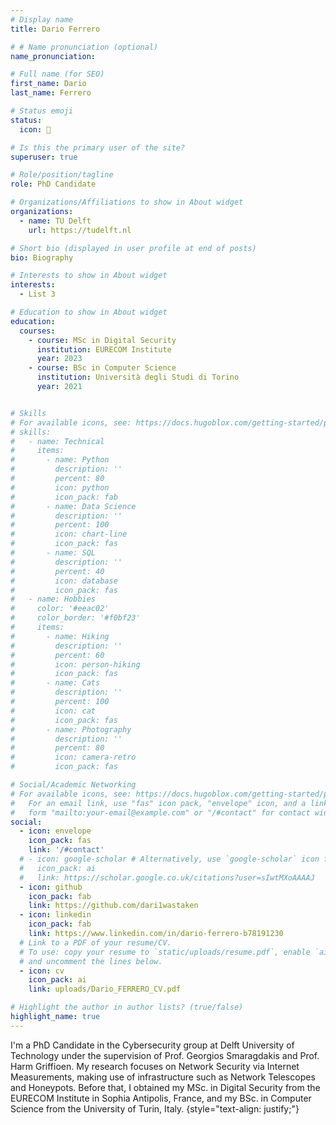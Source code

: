 ```yaml
---
# Display name
title: Dario Ferrero

# # Name pronunciation (optional)
name_pronunciation:

# Full name (for SEO)
first_name: Dario
last_name: Ferrero

# Status emoji
status:
  icon: 🏀

# Is this the primary user of the site?
superuser: true

# Role/position/tagline
role: PhD Candidate

# Organizations/Affiliations to show in About widget
organizations:
  - name: TU Delft
    url: https://tudelft.nl

# Short bio (displayed in user profile at end of posts)
bio: Biography

# Interests to show in About widget
interests:
  - List 3

# Education to show in About widget
education:
  courses:
    - course: MSc in Digital Security
      institution: EURECOM Institute
      year: 2023
    - course: BSc in Computer Science
      institution: Università degli Studi di Torino
      year: 2021


# Skills
# For available icons, see: https://docs.hugoblox.com/getting-started/page-builder/#icons
# skills:
#   - name: Technical
#     items:
#       - name: Python
#         description: ''
#         percent: 80
#         icon: python
#         icon_pack: fab
#       - name: Data Science
#         description: ''
#         percent: 100
#         icon: chart-line
#         icon_pack: fas
#       - name: SQL
#         description: ''
#         percent: 40
#         icon: database
#         icon_pack: fas
#   - name: Hobbies
#     color: '#eeac02'
#     color_border: '#f0bf23'
#     items:
#       - name: Hiking
#         description: ''
#         percent: 60
#         icon: person-hiking
#         icon_pack: fas
#       - name: Cats
#         description: ''
#         percent: 100
#         icon: cat
#         icon_pack: fas
#       - name: Photography
#         description: ''
#         percent: 80
#         icon: camera-retro
#         icon_pack: fas

# Social/Academic Networking
# For available icons, see: https://docs.hugoblox.com/getting-started/page-builder/#icons
#   For an email link, use "fas" icon pack, "envelope" icon, and a link in the
#   form "mailto:your-email@example.com" or "/#contact" for contact widget.
social:
  - icon: envelope
    icon_pack: fas
    link: '/#contact'
  # - icon: google-scholar # Alternatively, use `google-scholar` icon from `ai` icon pack
  #   icon_pack: ai
  #   link: https://scholar.google.co.uk/citations?user=sIwtMXoAAAAJ
  - icon: github
    icon_pack: fab
    link: https://github.com/dari1wastaken
  - icon: linkedin
    icon_pack: fab
    link: https://www.linkedin.com/in/dario-ferrero-b78191230
  # Link to a PDF of your resume/CV.
  # To use: copy your resume to `static/uploads/resume.pdf`, enable `ai` icons in `params.yaml`,
  # and uncomment the lines below.
  - icon: cv
    icon_pack: ai
    link: uploads/Dario_FERRERO_CV.pdf

# Highlight the author in author lists? (true/false)
highlight_name: true
---
```


I'm a PhD Candidate in the Cybersecurity group at Delft University of Technology under the supervision of Prof. Georgios Smaragdakis and Prof. Harm Griffioen. My research focuses on Network Security via Internet Measurements, making use of infrastructure such as Network Telescopes and Honeypots. Before that, I obtained my MSc. in Digital Security from the EURECOM Institute in Sophia Antipolis, France, and my BSc. in Computer Science from the University of Turin, Italy.
{style="text-align: justify;"}